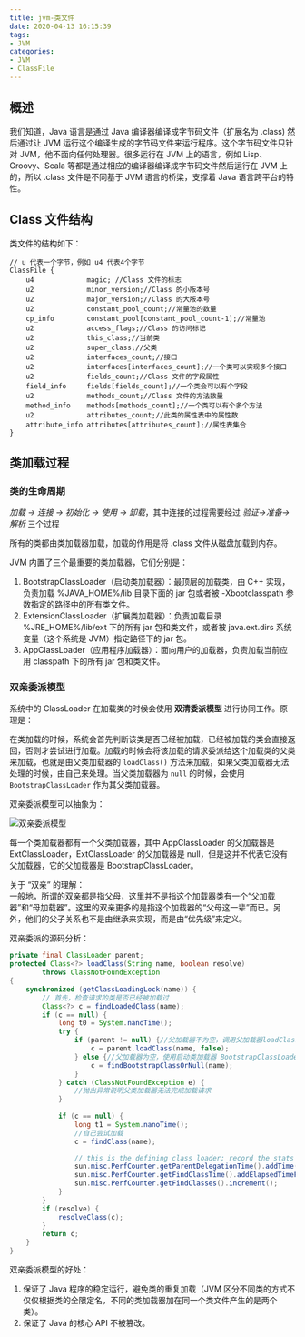 ```yaml
---
title: jvm-类文件
date: 2020-04-13 16:15:39
tags:
- JVM
categories:
- JVM
- ClassFile
---
```


## 概述 

我们知道，Java 语言是通过 Java 编译器编译成字节码文件（扩展名为 .class) 然后通过让 JVM 运行这个编译生成的字节码文件来运行程序。这个字节码文件只针对 JVM，他不面向任何处理器。很多运行在 JVM 上的语言，例如 Lisp、Groovy、Scala 等都是通过相应的编译器编译成字节码文件然后运行在 JVM 上的，所以 .class 文件是不同基于 JVM 语言的桥梁，支撑着 Java 语言跨平台的特性。  

## Class 文件结构  

类文件的结构如下：  
```
// u 代表一个字节，例如 u4 代表4个字节
ClassFile {
    u4             magic; //Class 文件的标志
    u2             minor_version;//Class 的小版本号
    u2             major_version;//Class 的大版本号
    u2             constant_pool_count;//常量池的数量
    cp_info        constant_pool[constant_pool_count-1];//常量池
    u2             access_flags;//Class 的访问标记
    u2             this_class;//当前类
    u2             super_class;//父类
    u2             interfaces_count;//接口
    u2             interfaces[interfaces_count];//一个类可以实现多个接口
    u2             fields_count;//Class 文件的字段属性
    field_info     fields[fields_count];//一个类会可以有个字段
    u2             methods_count;//Class 文件的方法数量
    method_info    methods[methods_count];//一个类可以有个多个方法
    u2             attributes_count;//此类的属性表中的属性数
    attribute_info attributes[attributes_count];//属性表集合
}
```

## 类加载过程  

### 类的生命周期  

*加载 -> 连接 -> 初始化 -> 使用 -> 卸载*，其中连接的过程需要经过 *验证->准备->解析* 三个过程  

所有的类都由类加载器加载，加载的作用是将 .class 文件从磁盘加载到内存。  

JVM 内置了三个最重要的类加载器，它们分别是：  

1. BootstrapClassLoader（启动类加载器）：最顶层的加载类，由 C++ 实现，负责加载 %JAVA_HOME%/lib 目录下面的 jar 包或者被 -Xbootclasspath 参数指定的路径中的所有类文件。  
2. ExtensionClassLoader（扩展类加载器）：负责加载目录 %JRE_HOME%/lib/ext 下的所有 jar 包和类文件，或者被 java.ext.dirs 系统变量（这个系统是 JVM）指定路径下的 jar 包。
3. AppClassLoader（应用程序加载器）：面向用户的加载器，负责加载当前应用 classpath 下的所有 jar 包和类文件。  

### 双亲委派模型  

系统中的 ClassLoader 在加载类的时候会使用 **双清委派模型** 进行协同工作。原理是：  

在类加载的时候，系统会首先判断该类是否已经被加载，已经被加载的类会直接返回，否则才尝试进行加载。加载的时候会将该加载的请求委派给这个加载类的父类来加载，也就是由父类加载器的 `loadClass()` 方法来加载，如果父类加载器无法处理的时候，由自己来处理。当父类加载器为 `null` 的时候，会使用 `BootstrapClassLoader` 作为其父类加载器。  

双亲委派模型可以抽象为：  

![双亲委派模型](https://my-blog-to-use.oss-cn-beijing.aliyuncs.com/2019-6/classloader_WPS%E5%9B%BE%E7%89%87.png)  

每一个类加载器都有一个父类加载器，其中 AppClassLoader 的父加载器是 ExtClassLoader，ExtClassLoader 的父加载器是 null，但是这并不代表它没有父加载器，它的父加载器是 BootstrapClassLoader。  

关于 “双亲” 的理解：  
一般地，所谓的双亲都是指父母，这里并不是指这个加载器类有一个“父加载器”和“母加载器”。这里的双亲更多的是指这个加载器的“父母这一辈”而已。另外，他们的父子关系也不是由继承来实现，而是由“优先级”来定义。  

双亲委派的源码分析：  

```java
private final ClassLoader parent; 
protected Class<?> loadClass(String name, boolean resolve)
        throws ClassNotFoundException
{
    synchronized (getClassLoadingLock(name)) {
        // 首先，检查请求的类是否已经被加载过
        Class<?> c = findLoadedClass(name);
        if (c == null) {
            long t0 = System.nanoTime();
            try {
                if (parent != null) {//父加载器不为空，调用父加载器loadClass()方法处理
                    c = parent.loadClass(name, false);
                } else {//父加载器为空，使用启动类加载器 BootstrapClassLoader 加载
                    c = findBootstrapClassOrNull(name);
                }
            } catch (ClassNotFoundException e) {
                //抛出异常说明父类加载器无法完成加载请求
            }
            
            if (c == null) {
                long t1 = System.nanoTime();
                //自己尝试加载
                c = findClass(name);

                // this is the defining class loader; record the stats
                sun.misc.PerfCounter.getParentDelegationTime().addTime(t1 - t0);
                sun.misc.PerfCounter.getFindClassTime().addElapsedTimeFrom(t1);
                sun.misc.PerfCounter.getFindClasses().increment();
            }
        }
        if (resolve) {
            resolveClass(c);
        }
        return c;
    }
}
```

双亲委派模型的好处：  

1. 保证了 Java 程序的稳定运行，避免类的重复加载（JVM 区分不同类的方式不仅仅根据类的全限定名，不同的类加载器加在同一个类文件产生的是两个类）。  
2. 保证了 Java 的核心 API 不被篡改。
